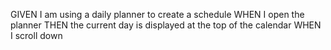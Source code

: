 GIVEN I am using a daily planner to create a schedule
WHEN I open the planner
THEN the current day is displayed at the top of the calendar
WHEN I scroll down
